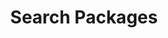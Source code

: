 ---
sidebar_position: 4
title: "Search Packages"
sidebar_label: "Search Packages"
description: "Discover available software in Debian platforms - search package repositories, find applications, explore software catalogs, and identify installation candidates."
keywords:
  - "debian package search"
  - "software discovery"
  - "package repositories"
  - "application search"
  - "software catalogs"
tags:
  - debian
  - package-search
  - software-discovery
  - repository-search
  - application-discovery
slug: /linux/debian/software/package-management/search-packages
---